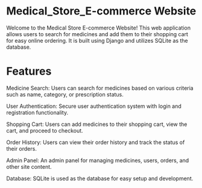 # Medical_Store_E-commerce Website
Welcome to the Medical Store E-commerce Website! This web application allows users to search for medicines and add them to their shopping cart for easy online ordering. It is built using Django and utilizes SQLite as the database.

# Features
Medicine Search: Users can search for medicines based on various criteria such as name, category, or prescription status.

User Authentication: Secure user authentication system with login and registration functionality.

Shopping Cart: Users can add medicines to their shopping cart, view the cart, and proceed to checkout.

Order History: Users can view their order history and track the status of their orders.

Admin Panel: An admin panel for managing medicines, users, orders, and other site content.

Database: SQLite is used as the database for easy setup and development.
